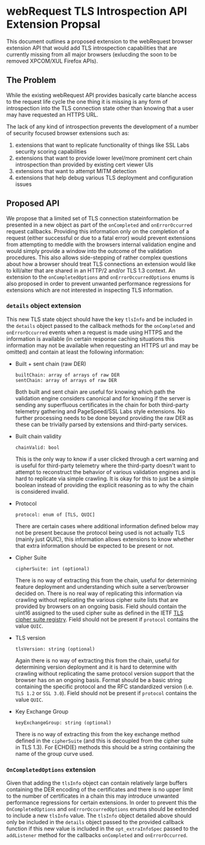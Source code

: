 # webRequest TLS Introspection API Extension Propsal

This document outlines a proposed extension to the webRequest browser extension API that would add TLS introspection capabilities that are currently missing from all major browsers (exlucding the soon to be removed XPCOM/XUL Firefox APIs).

## The Problem

While the existing webRequest API provides basically carte blanche access to the request life cycle the one thing it is missing is any form of introspection into the TLS connection state other than knowing that a user may have requested an HTTPS URL.

The lack of any kind of introspection prevents the development of a number of security focused browser extensions such as:

1. extensions that want to replicate functionality of things like SSL Labs security scoring capabilities
2. extensions that want to provide lower level/more prominent cert chain introspection than provided by existing cert viewer UIs
3. extensions that want to attempt MITM detection
4. extensions that help debug various TLS deployment and configuration issues

## Proposed API

We propose that a limited set of TLS connection stateinformation be presented in a new object as part of the `onCompleted` and `onErrorOccurred` request callbacks. Providing this information only on the completion of a request (either successful or due to a fatal error) would prevent extensions from attempting to meddle with the browsers internal validation engine and would simply provide a window into the outcome of the validation procedures. This also allows side-stepping of rather complex questions about how a browser should treat TLS connections an extension would like to kill/alter that are shared in an HTTP/2 and/or TLS 1.3 context. An extension to the `onCompletedOptions` and `onErrorOccurredOptions` enums is also proposed in order to prevent unwanted performance regressions for extensions which are not interested in inspecting TLS information.

### `details` object extension

This new TLS state object should have the key `tlsInfo` and be included in the `details` object passed to the callback methods for the `onCompleted` and `onErrorOccurred` events when a request is made using HTTPS and the information is available (in certain response caching situations this information may not be available when requesting an HTTPS url and may be omitted) and contain at least the following information:

* Built + sent chain (raw DER)

  ```
  builtChain: array of arrays of raw DER
  sentChain: array of arrays of raw DER
  ```

  Both built and sent chain are useful for knowing which path the validation engine considers canonical and for knowing if the server is sending any superfluous certificates in the chain for both third-party telemetry gathering and PageSpeed/SSL Labs style extensions. No further processing needs to be done beyond providing the raw DER as these can be trivially parsed by extensions and third-party services.

* Built chain validity

  `chainValid: bool`
  
  This is the only way to know if a user clicked through a cert warning and is useful for third-party telemetry where the third-party doesn't want to attempt to reconstruct the behavior of various validation engines and is hard to replicate via simple crawling. It is okay for this to just be a simple boolean instead of providing the explicit reasoning as to why the chain is considered invalid.

* Protocol

  `protocol: enum of [TLS, QUIC]`
  
  There are certain cases where additional information defined below may not be present because the protocol being used is not actually TLS (mainly just QUIC), this information allows extensions to know whether that extra information should be expected to be present or not.

* Cipher Suite

  `cipherSuite: int (optional)`

  There is no way of extracting this from the chain, useful for determining feature deployment and understanding which suite a server/browser decided on. There is no real way of replicating this information via crawling without replicating the various cipher suite lists that are provided by browsers on an ongoing basis. Field should contain the uint16 assigned to the used cipher suite as defined in the IETF [TLS cipher suite registry](https://www.iana.org/assignments/tls-parameters/tls-parameters.xhtml#tls-parameters-4). Field should not be present if `protocol` contains the value `QUIC`.

* TLS version

  `tlsVersion: string (optional)`

  Again there is no way of extracting this from the chain, useful for determining version deployment and it is hard to determine with crawling without replicating the same protocol version support that the browser has on an ongoing basis. Format should be a basic string containing the specific protocol and the RFC standardized version (i.e. `TLS 1.2` or `SSL 3.0`). Field should not be present if `protocol` contains the value `QUIC`.

* Key Exchange Group

  `keyExchangeGroup: string (optional)`

  There is no way of extracting this from the key exchange method defined in the `cipherSuite` (and this is decoupled from the cipher suite in TLS 1.3). For ECHD(E) methods this should be a string containing the name of the group curve used.

### `OnCompletedOptions` extension

Given that adding the `tlsInfo` object can contain relatively large buffers containing the DER encoding of the certificates and there is no upper limit to the number of certificates in a chain this may introduce unwanted performance regressions for certain extensions. In order to prevent this the `OnCompletedOptions` and `onErrorOccurredOptions`  enums should be extended to include a new `tlsInfo` value. The `tlsInfo` object detailed above should only be included in the `details` object passed to the provided callback function if this new value is included in the `opt_extraInfoSpec` passed to the `addListener` method for the callbacks `onCompleted` and `onErrorOccurred`.

